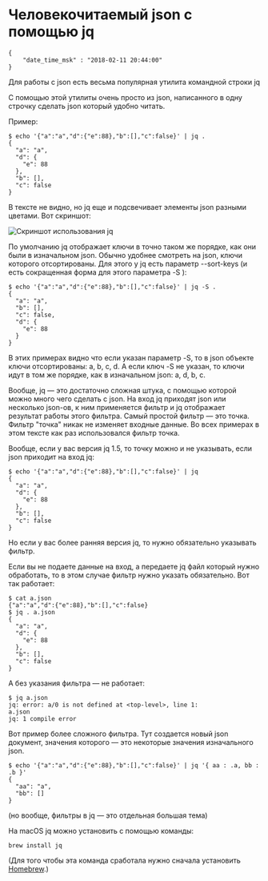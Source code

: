 # Человекочитаемый json с помощью jq

```
{
    "date_time_msk" : "2018-02-11 20:44:00"
}
```

Для работы с json есть весьма популярная утилита командной строки jq

С помощью этой утилиты очень просто из json, написанного в одну строчку
сделать json который удобно читать.

Пример:

    $ echo '{"a":"a","d":{"e":88},"b":[],"c":false}' | jq .
    {
      "a": "a",
      "d": {
        "e": 88
      },
      "b": [],
      "c": false
    }

В тексте не видно, но jq еще и подсвечивает элементы json разными цветами. Вот скриншот:

![Скриншот использования jq](https://upload.bessarabov.ru/bessarabov/gHj0T6486fGp14ljeQI1IF0zFu8.png)

По умолчанию jq отображает ключи в точно таком же порядке, как они были в
изначальном json. Обычно удобнее смотреть на json, ключи которого отсортированы.
Для этого у jq есть параметр --sort-keys (и есть сокращенная форма для этого параметра -S ):

    $ echo '{"a":"a","d":{"e":88},"b":[],"c":false}' | jq -S .
    {
      "a": "a",
      "b": [],
      "c": false,
      "d": {
        "e": 88
      }
    }

В этих примерах видно что если указан параметр -S, то в json объекте ключи отсортированы: a, b, c, d.
А если ключ -S не указан, то ключи идут в том же порядке, как в изначальном json: a, d, b, c.

Вообще, jq — это достаточно сложная штука, с помощью которой можно много чего сделать с json.
На вход jq приходят json или несколько json-ов, к ним применяется фильтр и jq отображает результат
работы этого фильтра. Самый простой фильтр — это точка. Фильтр "точка" никак не изменяет входные
данные. Во всех примерах в этом тексте как раз использовался фильтр точка.

Вообще, если у вас версия jq 1.5, то точку можно и не указывать, если json приходит на вход jq:

    $ echo '{"a":"a","d":{"e":88},"b":[],"c":false}' | jq
    {
      "a": "a",
      "d": {
        "e": 88
      },
      "b": [],
      "c": false
    }

Но если у вас более ранняя версия jq, то нужно обязательно указывать фильтр.

Если вы не подаете данные на вход, а передаете jq файл который нужно обработать,
то в этом случае фильтр нужно указать обязательно. Вот так работает:

    $ cat a.json
    {"a":"a","d":{"e":88},"b":[],"c":false}
    $ jq . a.json
    {
      "a": "a",
      "d": {
        "e": 88
      },
      "b": [],
      "c": false
    }

А без указания фильтра — не работает:

    $ jq a.json
    jq: error: a/0 is not defined at <top-level>, line 1:
    a.json
    jq: 1 compile error

Вот пример более сложного фильтра. Тут создается новый json документ, значения которого —
это некоторые значения изначального json.

    $ echo '{"a":"a","d":{"e":88},"b":[],"c":false}' | jq '{ aa : .a, bb : .b }'
    {
      "aa": "a",
      "bb": []
    }

(но вообще, фильтры в jq — это отдельная большая тема)

На macOS jq можно установить с помощью команды:

    brew install jq

(Для того чтобы эта команда сработала нужно сначала установить [Homebrew](https://brew.sh/).)
